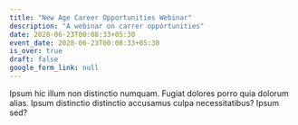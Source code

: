 ```yaml
---
title: "New Age Career Opportunities Webinar"
description: "A webinar on carrer opportunities"
date: 2020-06-23T00:08:33+05:30
event_date: 2020-06-23T00:08:33+05:30
is_over: true
draft: false
google_form_link: null
---
```


Ipsum hic illum non distinctio numquam. Fugiat dolores porro quia dolorum alias. Ipsum distinctio distinctio accusamus culpa necessitatibus? Ipsum sed?
